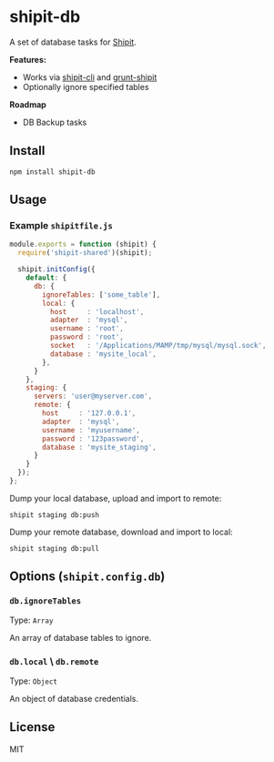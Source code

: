 # shipit-db

A set of database tasks for [Shipit](https://github.com/shipitjs/shipit).

**Features:**

- Works via [shipit-cli](https://github.com/shipitjs/shipit) and [grunt-shipit](https://github.com/shipitjs/grunt-shipit)
- Optionally ignore specified tables

**Roadmap**

- DB Backup tasks

## Install

```
npm install shipit-db
```

## Usage

### Example `shipitfile.js`

```js
module.exports = function (shipit) {
  require('shipit-shared')(shipit);

  shipit.initConfig({
    default: {
      db: {
        ignoreTables: ['some_table'],
        local: {
          host     : 'localhost',
          adapter  : 'mysql',
          username : 'root',
          password : 'root',
          socket   : '/Applications/MAMP/tmp/mysql/mysql.sock',
          database : 'mysite_local',
        },
      }
    },
    staging: {
      servers: 'user@myserver.com',
      remote: {
        host     : '127.0.0.1',
        adapter  : 'mysql',
        username : 'myusername',
        password : '123password',
        database : 'mysite_staging',
      }
    }
  });
};
```

Dump your local database, upload and import to remote:

```
shipit staging db:push
```

Dump your remote database, download and import to local:

```
shipit staging db:pull
```

## Options (`shipit.config.db`)

### `db.ignoreTables`

Type: `Array`

An array of database tables to ignore.

### `db.local` \ `db.remote`

Type: `Object`

An object of database credentials.

## License

MIT
